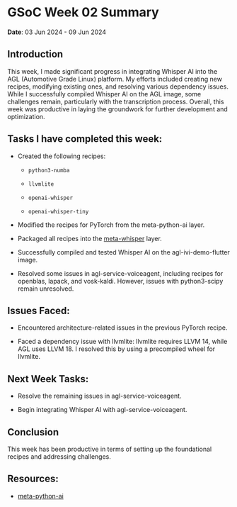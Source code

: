 # GSoC Week 02 Summary
**Date**: 03 Jun 2024 - 09 Jun 2024

## Introduction
This week, I made significant progress in integrating Whisper AI into the AGL (Automotive Grade Linux) platform. My efforts included creating new recipes, modifying existing ones, and resolving various dependency issues. While I successfully compiled Whisper AI on the AGL image, some challenges remain, particularly with the transcription process. Overall, this week was productive in laying the groundwork for further development and optimization.

## Tasks I have completed this week:

- Created the following recipes:

  - `python3-numba`

  - `llvmlite`

  - `openai-whisper`

  - `openai-whisper-tiny`

- Modified the recipes for PyTorch from the meta-python-ai layer.
- Packaged all recipes into the [meta-whisper](https://github.com/Anuj-S62/meta-whisper) layer.
- Successfully compiled and tested Whisper AI on the agl-ivi-demo-flutter image.
- Resolved some issues in agl-service-voiceagent, including recipes for openblas, lapack, and vosk-kaldi. However, issues with python3-scipy remain unresolved.

## Issues Faced:

- Encountered architecture-related issues in the previous PyTorch recipe.

- Faced a dependency issue with llvmlite: llvmlite requires LLVM 14, while AGL uses LLVM 18. I resolved this by using a precompiled wheel for llvmlite.

## Next Week Tasks:

- Resolve the remaining issues in agl-service-voiceagent.

- Begin integrating Whisper AI with agl-service-voiceagent.

## Conclusion

This week has been productive in terms of setting up the foundational recipes and addressing challenges.

## Resources:

- [meta-python-ai](https://layers.openembedded.org/layerindex/branch/scarthgap/layer/meta-python-ai/)

